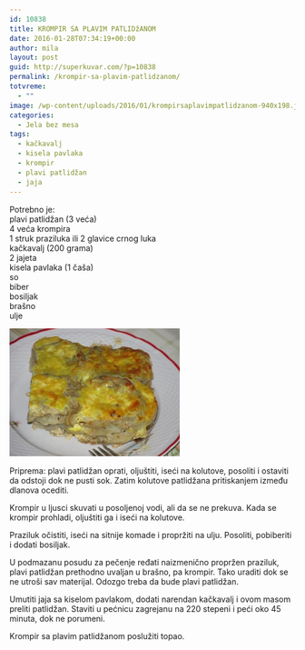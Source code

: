 ```yaml
---
id: 10838
title: KROMPIR SA PLAVIM PATLIDžANOM
date: 2016-01-28T07:34:19+00:00
author: mila
layout: post
guid: http://superkuvar.com/?p=10838
permalink: /krompir-sa-plavim-patlidzanom/
totvreme:
  - ""
image: /wp-content/uploads/2016/01/krompirsaplavimpatlidzanom-940x198.jpg
categories:
  - Jela bez mesa
tags:
  - kačkavalj
  - kisela pavlaka
  - krompir
  - plavi patlidžan
  - jaja
---
```

Potrebno je:  
plavi patlidžan (3 veća)  
4 veća krompira  
1 struk praziluka ili 2 glavice crnog luka  
kačkavalj (200 grama)  
2 jajeta  
kisela pavlaka (1 čaša)  
so  
biber  
bosiljak  
brašno  
ulje

<img class="alignnone size-medium wp-image-10840" src="/wp-content/uploads/2016/01/krompirsaplavimpatlidzanom-300x225.jpg" alt="krompirsaplavimpatlidzanom" width="300" height="225" /> 

Priprema: plavi patlidžan oprati, oljuštiti, iseći na kolutove, posoliti i ostaviti da odstoji dok ne pusti sok. Zatim kolutove patlidžana pritiskanjem između dlanova ocediti.

Krompir u ljusci skuvati u posoljenoj vodi, ali da se ne prekuva. Kada se krompir prohladi, oljuštiti ga i iseći na kolutove.

Praziluk očistiti, iseći na sitnije komade i propržiti na ulju. Posoliti, pobiberiti i dodati bosiljak.

U podmazanu posudu za pečenje ređati naizmenično propržen praziluk, plavi patlidžan prethodno uvaljan u brašno, pa krompir. Tako uraditi dok se ne utroši sav materijal. Odozgo treba da bude plavi patlidžan.

Umutiti jaja sa kiselom pavlakom, dodati narendan kačkavalj i ovom masom preliti patlidžan. Staviti u pećnicu zagrejanu na 220 stepeni i peći oko 45 minuta, dok ne porumeni.

Krompir sa plavim patlidžanom poslužiti topao.
